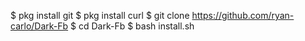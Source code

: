 
$ pkg install git
$ pkg install curl
$ git clone https://github.com/ryan-carlo/Dark-Fb
$ cd Dark-Fb
$ bash install.sh
